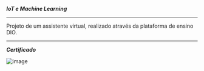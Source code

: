 ***IoT e Machine Learning***
<hr>

Projeto de um assistente virtual, realizado através da plataforma de ensino DIO.

<hr>

***Certificado***

![image](https://user-images.githubusercontent.com/94480509/195695266-686ee12f-3f08-496a-b040-2f2fa1e377cb.png)
